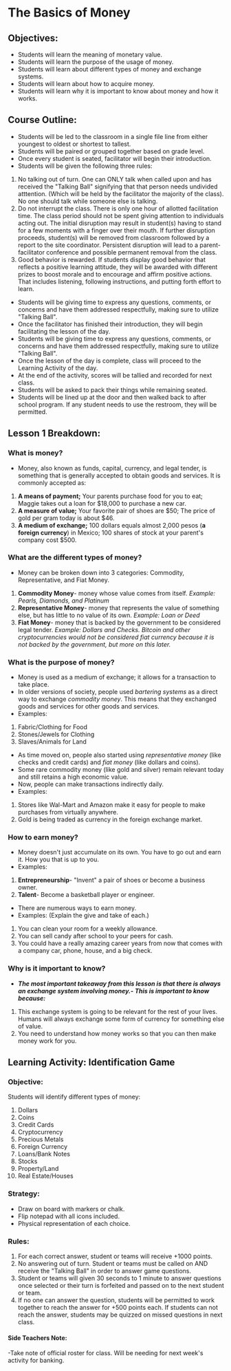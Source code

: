 # The Basics of Money
## Objectives:
- Students will learn the meaning of monetary value.
- Students will learn the purpose of the usage of money.
- Students will learn about different types of money and exchange systems.
- Students will learn about how to acquire money.
- Students will learn why it is important to know about money and how it works.

## Course Outline:
- Students will be led to the classroom in a single file line from either youngest to oldest or shortest to tallest.
- Students will be paired or grouped together based on grade level.
- Once every student is seated, facilitator will begin their introduction.
- Students will be given the following three rules:
1. No talking out of turn.
One can ONLY talk when called upon and has received the "Talking Ball" signifying that that person needs undivided atttention. (Which will be held by the facilitator the majority of the class).
No one should talk while someone else is talking.
2. Do not interrupt the class.
There is only one hour of allotted facilitation time. The class period should not be spent giving attention to individuals acting out.
The initial disruption may result in student(s) having to stand for a few moments with a finger over their mouth.
If further disruption proceeds, student(s) will be removed from classroom followed by a report to the site coordinator.
Persistent disruption will lead to a parent-facilitator conference and possible permanent removal from the class.
3. Good behavior is rewarded.
If students display good behavior that reflects a positive learning attitude, they will be awarded with different prizes to boost morale and to encourage and affirm positive actions. 
That includes listening, following instructions, and putting forth effort to learn.
- Students will be giving time to express any questions, comments, or concerns and have them addressed respectfully, making sure to utilize "Talking Ball".
- Once the facilitator has finished their introduction, they will begin facilitating the lesson of the day.
- Students will be giving time to express any questions, comments, or concerns and have them addressed respectfully, making sure to utilize "Talking Ball".
- Once the lesson of the day is complete, class will proceed to the Learning Activity of the day.
- At the end of the activity, scores will be tallied and recorded for next class.
- Students will be asked to pack their things while remaining seated.
- Students will be lined up at the door and then walked back to after school program. If any student needs to use the restroom, they will be permitted.

## Lesson 1 Breakdown:
### What is money?
- Money, also known as funds, capital, currency, and legal tender, is something that is generally accepted to obtain goods and services. It is commonly accepted as:
1. **A means of payment;** Your parents purchase food for you to eat; Maggie takes out a loan for $18,000 to purchase a new car.
2. **A measure of value;** Your favorite pair of shoes are $50; The price of gold per gram today is about $46.
3. **A medium of exchange;** 100 dollars equals almost 2,000 pesos (**a foreign currency**) in Mexico; 100 shares of stock at your parent's company cost $500.

### What are the different types of money?
- Money can be broken down into 3 categories: Commodity, Representative, and Fiat Money.
1. **Commodity Money**- money whose value comes from itself. *Example: Pearls, Diamonds, and Platinum*
2. **Representative Money**- money that represents the value of something else, but has little to no value of its own. *Example: Loan or Deed*
3. **Fiat Money**- money that is backed by the government to be considered legal tender. *Example: Dollars and Checks. Bitcoin and other cryptocurrencies would not be considered fiat currency because it is not backed by the government, but more on this later.*

### What is the purpose of money?
- Money is used as a medium of exchange; it allows for a transaction to take place.
- In older versions of society, people used *bartering systems* as a direct way to exchange *commodity money*. This means that they exchanged goods and services for other goods and services. 
- Examples: 
1. Fabric/Clothing for Food
2. Stones/Jewels for Clothing
3. Slaves/Animals for Land
- As time moved on, people also started using *representative money* (like checks and credit cards) and *fiat money* (like dollars and coins).
- Some rare commodity money (like gold and silver) remain relevant today and still retains a high economic value. 
- Now, people can make transactions indirectly daily. 
- Examples: 
1. Stores like Wal-Mart and Amazon make it easy for people to make purchases from virtually anywhere.
2. Gold is being traded as currency in the foreign exchange market.

### How to earn money?
- Money doesn't just accumulate on its own. You have to go out and earn it. How you that is up to you.
- Examples:
1. **Entrepreneurship**- "Invent" a pair of shoes or become a business owner.
2. **Talent**- Become a basketball player or engineer.
- There are numerous ways to earn money.
- Examples: (Explain the give and take of each.)
1. You can clean your room for a weekly allowance.
2. You can sell candy after school to your peers for cash.
3. You could have a really amazing career years from now that comes with a company car, phone, house, and a big check.

### Why is it important to know?
- ***The most important takeaway from this lesson is that there is always an exchange system involving money.- This is important to know because:***
1. This exchange system is going to be relevant for the rest of your lives. Humans will always exchange some form of currency for something else of value.
2. You need to understand how money works so that you can then make money work for you.

## Learning Activity: Identification Game
### Objective: 
Students will identify different types of money:
1. Dollars
2. Coins
3. Credit Cards
4. Cryptocurrency
5. Precious Metals
6. Foreign Currency
7. Loans/Bank Notes
8. Stocks
9. Property/Land
10. Real Estate/Houses 

### Strategy:
- Draw on board with markers or chalk.
- Flip notepad with all icons included.
- Physical representation of each choice.

### Rules:
1. For each correct answer, student or teams will receive +1000 points.
2. No answering out of turn. Student or teams must be called on AND receive the "Talking Ball" in order to answer game questions.
3. Student or teams will given 30 seconds to 1 minute to answer questions once selected or their turn is forfeited and passed on to the next student or team.
4. If no one can answer the question, students will be permitted to work together to reach the answer for +500 points each. If students can not reach the answer, students may be quizzed on missed questions in next class.

#### Side Teachers Note: 
-Take note of official roster for class. Will be needing for next week's activity for banking.
